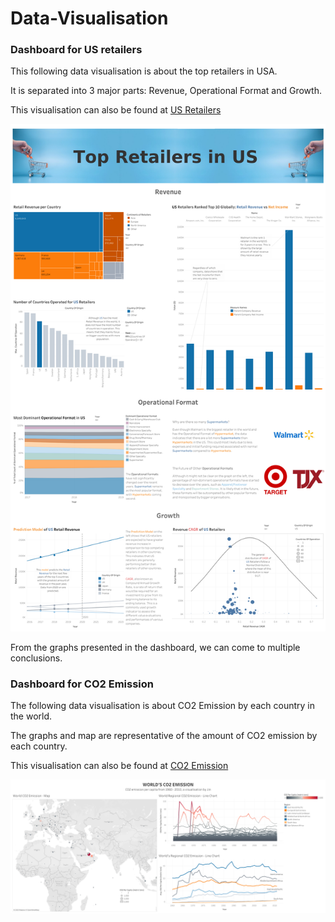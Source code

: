 # Data-Visualisation

### Dashboard for US retailers

This following data visualisation is about the top retailers in USA.

It is separated into 3 major parts: Revenue, Operational Format and Growth.

This visualisation can also be found at [US Retailers](https://public.tableau.com/app/profile/jin.luo5003/viz/Assignment1_16295280883530/Dashboard1)


![US_retailers](./visuals/US_retailers.png)

From the graphs presented in the dashboard, we can come to multiple conclusions.

### Dashboard for CO2 Emission

The following data visualisation is about CO2 Emission by each country in the world.

The graphs and map are representative of the amount of CO2 emission by each country.

This visualisation can also be found at [CO2 Emission](https://public.tableau.com/app/profile/jin.luo5003/viz/Homework5_16300466723770/Dashboard1)

![CO2_Emission](./visuals/CO2_Emission.png)

